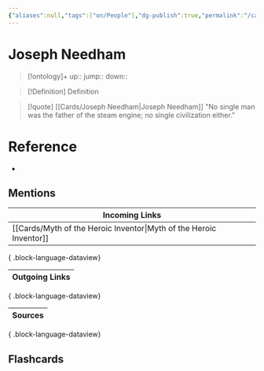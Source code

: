 ```yaml
---
{"aliases":null,"tags":["on/People"],"dg-publish":true,"permalink":"/cards/joseph-needham/","dgPassFrontmatter":true}
---
```


# Joseph Needham

> [!ontology]+
> up:: 
> jump:: 
> down:: 

> [!Definition] Definition
> 

> [!quote] [[Cards/Joseph Needham\|Joseph Needham]]
> "No single man was the father of the steam engine; no single civilization either."

# Reference
- 

## Mentions
| Incoming Links                                                        |
| --------------------------------------------------------------------- |
| [[Cards/Myth of the Heroic Inventor\|Myth of the Heroic Inventor]] |

{ .block-language-dataview}

| Outgoing Links |
| -------------- |

{ .block-language-dataview}

| Sources |
| ------- |

{ .block-language-dataview}

## Flashcards
